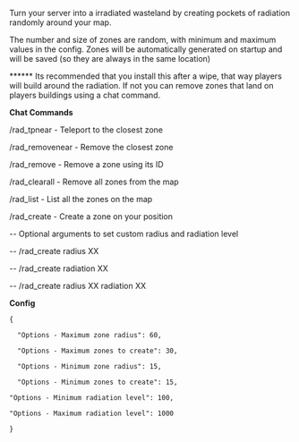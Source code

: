 Turn your server into a irradiated wasteland by creating pockets of radiation randomly around your map.


The number and size of zones are random, with minimum and maximum values in the config. Zones will be automatically generated on startup and will be saved (so they are always in the same location)

****** Its recommended that you install this after a wipe, that way players will build around the radiation. If not you can remove zones that land on players buildings using a chat command.

**Chat Commands**

/rad_tpnear - Teleport to the closest zone

/rad_removenear - Remove the closest zone

/rad_remove - Remove a zone using its ID

/rad_clearall - Remove all zones from the map

/rad_list - List all the zones on the map

/rad_create - Create a zone on your position

-- Optional arguments to set custom radius and radiation level

-- /rad_create radius XX

-- /rad_create radiation XX

-- /rad_create radius XX radiation XX

**Config**

````
{

  "Options - Maximum zone radius": 60,

  "Options - Maximum zones to create": 30,

  "Options - Minimum zone radius": 15,

  "Options - Minimum zones to create": 15,

"Options - Minimum radiation level": 100,

"Options - Maximum radiation level": 1000

}
````